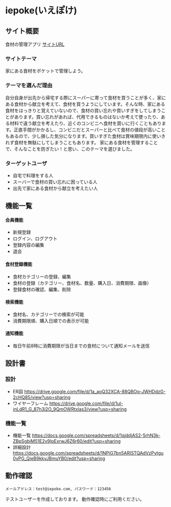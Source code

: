 # iepoke(いえぽけ)

## サイト概要
食材の管理アプリ
[サイトURL](http://iepoke.work/)

### サイトテーマ
家にある食材をポケットで管理しよう。<br>

### テーマを選んだ理由
自分自身が出先から帰宅する際にスーパーに寄って食材を買うことが多く、家にある食材から献立を考えて、食材を買うようにしています。そんな時、家にある食材をはっきりと覚えていないので、食材の買い忘れや買いすぎをしてしまうことがあります。買い忘れがあれば、代用できるものはないか考えて使ったり、ある材料で違う献立を考えたり、近くのコンビニへ食材を買いに行くこともあります。正直手間がかかるし、コンビニだとスーパーと比べて食材の値段が高いこともあるので、少し損した気分になります。買いすぎた食材は賞味期限内に使いきれず食材を無駄にしてしまうこともあります。
家にある食材を管理することで、そんなことを防ぎたい！と思い、このテーマを選びました。


### ターゲットユーザ
- 自宅で料理をする人<br>
- スーバーで食材の買い忘れに困っている人<br>
- 出先で家にある食材から献立を考えたい人

## 機能一覧

#### 会員機能
- 新規登録<br>
- ログイン、ログアウト<br>
- 登録内容の編集<br>
- 退会

#### 食材登録機能
- 食材カテゴリーの登録、編集<br>
- 食材の登録（カテゴリー、食材名、数量、購入日、消費期限、画像）<br>
- 登録食材の確認、編集、削除

#### 検索機能
- 食材名、カテゴリーでの検索が可能
- 消費期限順、購入日順での表示が可能

#### 通知機能
- 毎日午前8時に消費期限が当日までの食材について通知メールを送信

## 設計書

### 設計
- ER図
https://drive.google.com/file/d/1a_aoQ32XCA-88QBOq-JWHDdzG-2cHQ85/view?usp=sharing
- ワイヤーフレーム
https://drive.google.com/file/d/1ul-inLdR1_G_87h3i2O_9QmOWRtxlas3/view?usp=sharing


### 機能一覧
- 機能一覧
https://docs.google.com/spreadsheets/d/1qjddjAS2-5rhN3k-ZBpSgbiM51E2v9IpExrwJ6Z6r60/edit?usp=sharing
- 詳細設計
https://docs.google.com/spreadsheets/d/1NPiG7bn5ARISTQAdVzPytgu0vPG_QieB9kkvJBmuYB0/edit?usp=sharing

## 動作確認

`メールアドレス：test@iepoke.com, パスワード：123456`

テストユーザーを作成しております。
動作確認時にご利用ください。
